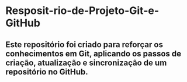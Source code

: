 # Resposit-rio-de-Projeto-Git-e-GitHub
## Este repositório foi criado para reforçar os conhecimentos em Git, aplicando os passos de criação, atualização e sincronização de um repositório no GitHub.
